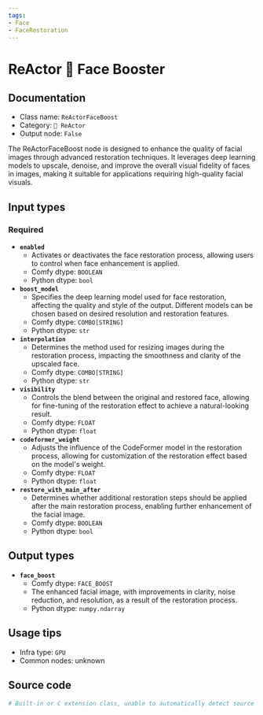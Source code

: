 ```yaml
---
tags:
- Face
- FaceRestoration
---
```


# ReActor 🌌 Face Booster
## Documentation
- Class name: `ReActorFaceBoost`
- Category: `🌌 ReActor`
- Output node: `False`

The ReActorFaceBoost node is designed to enhance the quality of facial images through advanced restoration techniques. It leverages deep learning models to upscale, denoise, and improve the overall visual fidelity of faces in images, making it suitable for applications requiring high-quality facial visuals.
## Input types
### Required
- **`enabled`**
    - Activates or deactivates the face restoration process, allowing users to control when face enhancement is applied.
    - Comfy dtype: `BOOLEAN`
    - Python dtype: `bool`
- **`boost_model`**
    - Specifies the deep learning model used for face restoration, affecting the quality and style of the output. Different models can be chosen based on desired resolution and restoration features.
    - Comfy dtype: `COMBO[STRING]`
    - Python dtype: `str`
- **`interpolation`**
    - Determines the method used for resizing images during the restoration process, impacting the smoothness and clarity of the upscaled face.
    - Comfy dtype: `COMBO[STRING]`
    - Python dtype: `str`
- **`visibility`**
    - Controls the blend between the original and restored face, allowing for fine-tuning of the restoration effect to achieve a natural-looking result.
    - Comfy dtype: `FLOAT`
    - Python dtype: `float`
- **`codeformer_weight`**
    - Adjusts the influence of the CodeFormer model in the restoration process, allowing for customization of the restoration effect based on the model's weight.
    - Comfy dtype: `FLOAT`
    - Python dtype: `float`
- **`restore_with_main_after`**
    - Determines whether additional restoration steps should be applied after the main restoration process, enabling further enhancement of the facial image.
    - Comfy dtype: `BOOLEAN`
    - Python dtype: `bool`
## Output types
- **`face_boost`**
    - Comfy dtype: `FACE_BOOST`
    - The enhanced facial image, with improvements in clarity, noise reduction, and resolution, as a result of the restoration process.
    - Python dtype: `numpy.ndarray`
## Usage tips
- Infra type: `GPU`
- Common nodes: unknown


## Source code
```python
# Built-in or C extension class, unable to automatically detect source code
```
